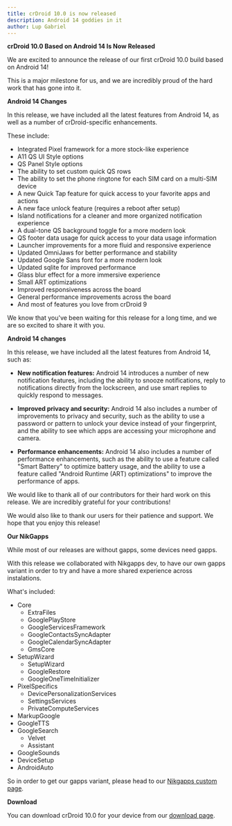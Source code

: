 ```yaml
---
title: crDroid 10.0 is now released
description: Android 14 goddies in it
author: Lup Gabriel
---
```


**crDroid 10.0 Based on Android 14 Is Now Released**

We are excited to announce the release of our first crDroid 10.0 build based on Android 14!

This is a major milestone for us, and we are incredibly proud of the hard work that has gone into it.


**Android 14 Changes**

In this release, we have included all the latest features from Android 14, as well as a number of crDroid-specific enhancements.

These include:
* Integrated Pixel framework for a more stock-like experience
* A11 QS UI Style options
* QS Panel Style options
* The ability to set custom quick QS rows
* The ability to set the phone ringtone for each SIM card on a multi-SIM device
* A new Quick Tap feature for quick access to your favorite apps and actions
* A new face unlock feature (requires a reboot after setup)
* Island notifications for a cleaner and more organized notification experience
* A dual-tone QS background toggle for a more modern look
* QS footer data usage for quick access to your data usage information
* Launcher improvements for a more fluid and responsive experience
* Updated OmniJaws for better performance and stability
* Updated Google Sans font for a more modern look
* Updated sqlite for improved performance
* Glass blur effect for a more immersive experience
* Small ART optimizations
* Improved responsiveness across the board
* General performance improvements across the board
* And most of features you love from crDroid 9

We know that you've been waiting for this release for a long time, and we are so excited to share it with you.

**Android 14 changes**

In this release, we have included all the latest features from Android 14, such as:
* **New notification features:** Android 14 introduces a number of new notification features, including the ability to snooze notifications, reply to notifications directly from the lockscreen, and use smart replies to quickly respond to messages.

* **Improved privacy and security:** Android 14 also includes a number of improvements to privacy and security, such as the ability to use a password or pattern to unlock your device instead of your fingerprint, and the ability to see which apps are accessing your microphone and camera.

* **Performance enhancements:** Android 14 also includes a number of performance enhancements, such as the ability to use a feature called "Smart Battery" to optimize battery usage, and the ability to use a feature called "Android Runtime (ART) optimizations" to improve the performance of apps.

We would like to thank all of our contributors for their hard work on this release. We are incredibly grateful for your contributions!

We would also like to thank our users for their patience and support. We hope that you enjoy this release!  

**Our NikGapps**

While most of our releases are without gapps, some devices need gapps.

With this release we collaborated with Nikgapps dev, to have our own gapps variant in order to try and have a more shared experience across instalations.

What's included:
- Core
  - ExtraFiles
  - GooglePlayStore
  - GoogleServicesFramework
  - GoogleContactsSyncAdapter
  - GoogleCalendarSyncAdapter
  - GmsCore
- SetupWizard
  - SetupWizard
  - GoogleRestore
  - GoogleOneTimeInitializer
- PixelSpecifics
  - DevicePersonalizationServices
  - SettingsServices
  - PrivateComputeServices
- MarkupGoogle
- GoogleTTS
- GoogleSearch
  - Velvet
  - Assistant
- GoogleSounds
- DeviceSetup
- AndroidAuto

So in order to get our gapps variant, please head to our [Nikgapps custom page](https://nikgapps.com/crdroid-official).

**Download**

You can download crDroid 10.0 for your device from our [download page](https://crdroid.net/downloads).
